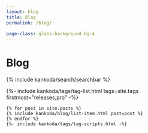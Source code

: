 ```yaml
---
layout: blog
title: Blog
permalink: /blog/

page-class: glass-background bg-4
---
```


<div class="searchbar-header">
  <h1>Blog</h1>

  {% include kankoda/search/searchbar %}
</div>

<div class="blog list">
    {%- include kankoda/tags/tag-list.html tags=site.tags firstmost="releases,pro" -%}

    {% for post in site.posts %}
    {% include kankoda/blog/list-item.html post=post %}
    {% endfor %}
    {%- include kankoda/tags/tag-scripts.html -%}
</div>